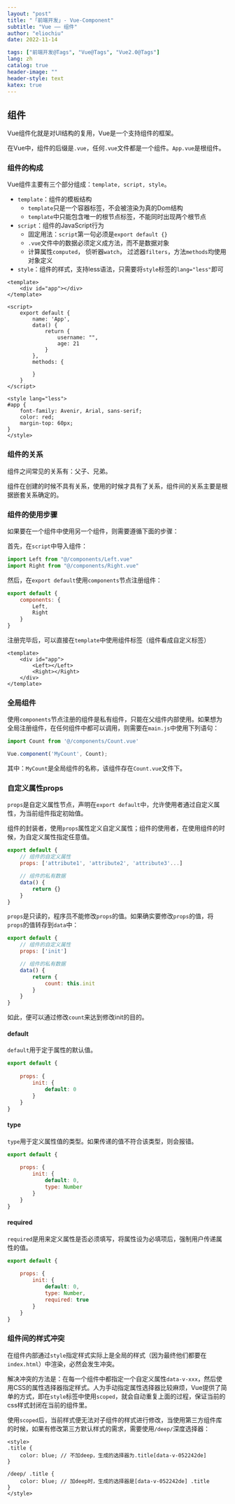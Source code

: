 ```yaml
---
layout: "post"
title: "「前端开发」- Vue-Component"
subtitle: "Vue —— 组件"
author: "eliochiu"
date: 2022-11-14

tags: ["前端开发@Tags", "Vue@Tags", "Vue2.0@Tags"]
lang: zh
catalog: true
header-image: ""
header-style: text
katex: true
---
```


## 组件
Vue组件化就是对UI结构的复用，Vue是一个支持组件的框架。

在Vue中，组件的后缀是`.vue`，任何`.vue`文件都是一个组件。`App.vue`是根组件。

### 组件的构成
Vue组件主要有三个部分组成：`template, script, style`。
- `template`：组件的模板结构
    - `template`只是一个容器标签，不会被渲染为真的Dom结构
    - `template`中只能包含唯一的根节点标签，不能同时出现两个根节点
- `script`：组件的JavaScript行为
    - 固定用法：`script`第一句必须是`export default {}`
    - `.vue`文件中的数据必须定义成方法，而不是数据对象
    - 计算属性`computed`， 侦听器`watch`， 过滤器`filters`，方法`methods`均使用对象定义
- `style`：组件的样式，支持less语法，只需要将`style`标签的`lang="less"`即可

```Vue
<template>
    <div id="app"></div>
</template>

<script>
    export default {
        name: 'App',
        data() {
            return {
                username: "",
                age: 21
            }
        },
        methods: {

        }
    }
</script>

<style lang="less">
#app {
    font-family: Avenir, Arial, sans-serif;
    color: red;
    margin-top: 60px;
}
</style>
```

### 组件的关系
组件之间常见的关系有：父子、兄弟。

组件在创建的时候不具有关系，使用的时候才具有了关系，组件间的关系主要是根据嵌套关系确定的。

### 组件的使用步骤
如果要在一个组件中使用另一个组件，则需要遵循下面的步骤：

首先，在`script`中导入组件：
```js
import Left from "@/components/Left.vue"
import Right from "@/components/Right.vue"
```

然后，在`export default`使用`components`节点注册组件：
```js
export default {
    components: {
        Left,
        Right
    }
}
```

注册完毕后，可以直接在`template`中使用组件标签（组件看成自定义标签）
```Vue
<template>
    <div id="app">
        <Left></Left>
        <Right></Right>
    </div>
</template>
```

### 全局组件
使用`components`节点注册的组件是私有组件，只能在父组件内部使用。如果想为全局注册组件，在任何组件中都可以调用，则需要在`main.js`中使用下列语句：
```js
import Count from '@/components/Count.vue'

Vue.component('MyCount', Count);
```
其中：`MyCount`是全局组件的名称，该组件存在`Count.vue`文件下。

### 自定义属性props
`props`是自定义属性节点，声明在`export default`中，允许使用者通过自定义属性，为当前组件指定初始值。

组件的封装者，使用`props`属性定义自定义属性；组件的使用者，在使用组件的时候，为自定义属性指定任意值。
```js
export default {
    // 组件的自定义属性
    props: ['attribute1', 'attribute2', 'attribute3'...]

    // 组件的私有数据
    data() {
        return {}
    }
}
```

`props`是只读的，程序员不能修改`props`的值。如果确实要修改`props`的值，将`props`的值转存到`data`中：
```js
export default {
    // 组件的自定义属性
    props: ['init']

    // 组件的私有数据
    data() {
        return {
            count: this.init
        }
    }
}
```
如此，便可以通过修改`count`来达到修改init的目的。

#### default
`default`用于定于属性的默认值。
```js
export default {
    
    props: {
        init: {
            default: 0
        }
    }
}
```

#### type
`type`用于定义属性值的类型。如果传递的值不符合该类型，则会报错。
```js
export default {
    
    props: {
        init: {
            default: 0,
            type: Number
        }
    }
}
```

#### required
`required`是用来定义属性是否必须填写，将属性设为必填项后，强制用户传递属性的值。
```js
export default {
    
    props: {
        init: {
            default: 0,
            type: Number,
            required: true
        }
    }
}
```

### 组件间的样式冲突
在组件内部通过`style`指定样式实际上是全局的样式（因为最终他们都要在`index.html`）中渲染，必然会发生冲突。

解决冲突的方法是：在每一个组件中都指定一个自定义属性`data-v-xxx`，然后使用CSS的属性选择器指定样式。人为手动指定属性选择器比较麻烦，Vue提供了简单的方式，即在`style`标签中使用`scoped`，就会自动重复上面的过程，保证当前的css样式封闭在当前的组件里。

使用`scoped`后，当前样式便无法对子组件的样式进行修改，当使用第三方组件库的时候，如果有修改第三方默认样式的需求，需要使用`/deep/`深度选择器：
```Vue
<style>
.title {
    color: blue; // 不加deep，生成的选择器为.title[data-v-052242de]
}

/deep/ .title {
    color: blue; // 加deep时，生成的选择器是[data-v-052242de] .title
}
</style>
```


